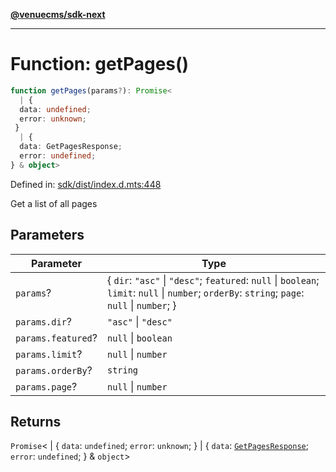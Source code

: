 [**@venuecms/sdk-next**](../Index.md)

***

# Function: getPages()

```ts
function getPages(params?): Promise<
  | {
  data: undefined;
  error: unknown;
 }
  | {
  data: GetPagesResponse;
  error: undefined;
} & object>
```

Defined in: [sdk/dist/index.d.mts:448](https://github.com/venuecms/sdk/blob/6283acc845335a99eac7e210bd07dad1da30061f/packages/sdk/dist/index.d.mts#L448)

Get a list of all pages

## Parameters

| Parameter | Type |
| ------ | ------ |
| `params`? | \{ `dir`: `"asc"` \| `"desc"`; `featured`: `null` \| `boolean`; `limit`: `null` \| `number`; `orderBy`: `string`; `page`: `null` \| `number`; \} |
| `params.dir`? | `"asc"` \| `"desc"` |
| `params.featured`? | `null` \| `boolean` |
| `params.limit`? | `null` \| `number` |
| `params.orderBy`? | `string` |
| `params.page`? | `null` \| `number` |

## Returns

`Promise`\<
  \| \{
  `data`: `undefined`;
  `error`: `unknown`;
 \}
  \| \{
  `data`: [`GetPagesResponse`](../type-aliases/GetPagesResponse.md);
  `error`: `undefined`;
 \} & `object`\>
